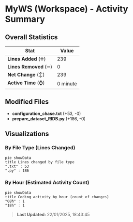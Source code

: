 # MyWS (Workspace) - Activity Summary 

## Overall Statistics

| Stat                   | Value                                                             |
| ---------------------- | ----------------------------------------------------------------- |
| **Lines Added** (➕)   | 239                                          |
| **Lines Removed** (➖) | 0                                        |
| **Net Change** (↕)    | 239                |
| **Active Time** (⌚)   | 0 minute |


## Modified Files
- **configuration_chase.txt** (+53, -0)
- **prepare_dataset_RIDB.py** (+186, -0)

## Visualizations

### By File Type (Lines Changed)

```mermaid
pie showData
title Lines changed by file type
".txt" : 53
".py" : 186
```

### By Hour (Estimated Activity Count)

```mermaid
pie showData
title Coding activity by hour (count of changes)
"08h" : 1
"18h" : 1
```


> **Last Updated:** 22/01/2025, 18:43:45